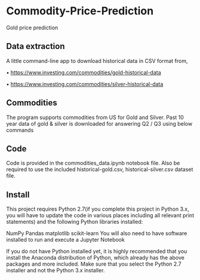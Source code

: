# Commodity-Price-Prediction
Gold price prediction 

## Data extraction
A little command-line app to download historical data in CSV format from,

• https://www.investing.com/commodities/gold-historical-data

• https://www.investing.com/commodities/silver-historical-data

## Commodities
The program supports commodities from US for Gold and Silver.
Past 10 year data of gold & silver is downloaded for answering Q2 / Q3 using below commands

## Code
Code is provided in the commodities_data.ipynb notebook file. Also be required to use the included historical-gold.csv, historical-silver.csv dataset file.

## Install
This project requires Python 2.7(if you complete this project in Python 3.x, you will have to update the code in various places including all relevant print statements) and the following Python libraries installed:

NumPy
Pandas
matplotlib
scikit-learn
You will also need to have software installed to run and execute a Jupyter Notebook

If you do not have Python installed yet, it is highly recommended that you install the Anaconda distribution of Python, which already has the above packages and more included. Make sure that you select the Python 2.7 installer and not the Python 3.x installer.

